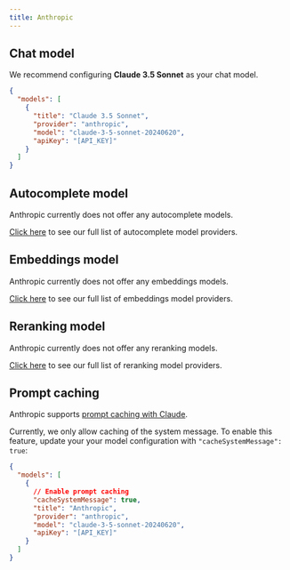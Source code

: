 ```yaml
---
title: Anthropic
---
```


## Chat model

We recommend configuring **Claude 3.5 Sonnet** as your chat model.

```json title="config.json"
{
  "models": [
    {
      "title": "Claude 3.5 Sonnet",
      "provider": "anthropic",
      "model": "claude-3-5-sonnet-20240620",
      "apiKey": "[API_KEY]"
    }
  ]
}
```

## Autocomplete model

Anthropic currently does not offer any autocomplete models.

[Click here](../../model-types/autocomplete.md) to see our full list of autocomplete model providers.

## Embeddings model

Anthropic currently does not offer any embeddings models.

[Click here](../../model-types/embeddings.md) to see our full list of embeddings model providers.

## Reranking model

Anthropic currently does not offer any reranking models.

[Click here](../../model-types/reranking.md) to see our full list of reranking model providers.

## Prompt caching

Anthropic supports [prompt caching with Claude](https://docs.anthropic.com/en/docs/build-with-claude/prompt-caching).

Currently, we only allow caching of the system message. To enable this feature, update your your model configuration with `"cacheSystemMessage": true`:

```json
{
  "models": [
    {
      // Enable prompt caching
      "cacheSystemMessage": true,
      "title": "Anthropic",
      "provider": "anthropic",
      "model": "claude-3-5-sonnet-20240620",
      "apiKey": "[API_KEY]"
    }
  ]
}
```
